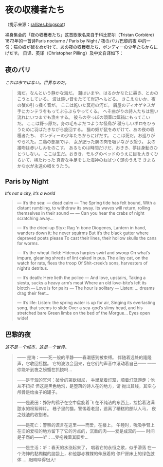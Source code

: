 # 夜の収穫者たち

（提示来源：[rallizes.blogspot](http://rallizes.blogspot.com/2011/05/blog-post_3563.html)）

裸身集会的「夜の収穫者たち」这首歌歌名来自于科比耶尔（Tristan Corbière）1873年的一首诗Paris nocturne / Paris by Night / 夜のパリ/巴黎的夜 中的一句：猫の奴が鼠をめがけて、あの夜の収穫者たち、ボンディーの少年たちからにげだす。
日译、英译（Christopher Pilling）及中文自译如下：

## 夜のパリ

*これは市ではない。世界なのだ。*

> 海だ。なんという静かな海だ。
> 潮はいまや、はるかかなたに轟き、とおのこうとしている。
> 波は鈍い音をたてて岸辺へもどる。
> きこえないか、夜の蟹の引っ掻く音が。
> ここは乾いた冥府の河だ。
> 屑屋のディオゲネスが手にカンテラをもってぶらぶらやってくる。
> へそ曲がりの詩人たちは黒い流れにいつまでも漁をする。
> 彼らの空っぽの頭蓋は餌箱にもってこいだ。
> ここは野っ原だ。身の毛もよだつような怪鳥が
> 穢らしいボロをひろうために羽ばたきながら旋回する。
> 猫の奴が鼠をめがけて、あの夜の収穫者たち、
> ボンディーの少年たちからにげだす。
> ここは死だ。お巡りがやられた。二階の部屋では、
> 女が肥った腕の肉を吸いながら憩う。
> 女の接吻は赤いしみをのこす。
> あるものは時間だけだ、おきき、夢は身動きひとつしない。
> ここは生だ。おきき、モルグのベッドのうえに目を大きくひらいて、横たわった
> 真青な手足をした海神のねばつく頭のうえで
> きよらかな水が永遠の唱をうたう。

## Paris by Night

*It’s not a city, it’s a world*

> —  It’s the sea: — dead calm — The Spring tide has felt bound,
> With a distant rumbling, to withdraw its sway.
> Its waves will return, rolling themselves in their sound —
> —  Can you hear the crabs of night scratching away…
>
> —  It’s the dried-up Styx: Rag ’n bone Diogenes,
> Lantern in hand, wanders down it; he never squirms
> But it’s the black gutter where depraved poets please
> To cast their lines, their hollow skulls the cans for worms.
>
> —  It’s the wheat-field: Hideous harpies swirl and swoop
> On what’s impure, gleaning shreds of lint caked in pus.
> The alley cat, on the watch for rats, flees the troop
> Of Shit-creek’s sons, harvesters of night’s detritus.
>
> —  It’s death: Here lieth the police — And love, upstairs,
> Taking a siesta, sucks a heavy arm’s meat
> Where an old love-bite’s left its blotch — Love is for pairs —
> The hour is solitary — Listen: … dreams drag their feet…
>
> —  It’s life: Listen: the spring water is up for air,
> Singing its everlasting song, that seems to slide
> Over a sea-god’s slimy head, and his stretched bare
> Green limbs on the bed of the Morgue… Eyes open wide!

## 巴黎的夜

*这不是一个城市，这是一个世界。*

> —— 是海：——死一般的平静——春潮感到被束缚。
> 伴随着远处的隆隆声，它收回摇摆。
> 它的波浪会回来，在它们的声音中滚动着自己——
> ——你能听到夜之螃蟹在抓挠吗...
>
> ——是干涸的冥河：破骨的第欧根尼，
> 手里拿着灯笼，顺着灯笼游走；他从不扭捏
> 但这是黑色地沟，是堕落的诗人在的地方，请
> 抛出其线，其空心颅骨是给虫子的罐子。
>
> ——是麦田：狰狞的鹞子在空中盘旋着飞
> 在不纯洁的东西上，捡拾着沾满脓水的棉絮碎片。
> 巷子里的猫，警惕着老鼠，逃离了糟糕的部队人马，
> 夜之残渣的收割者。
>
> ——是死亡：警察的谎言在这里——而爱，在楼上。
> 午睡时，吮吸手臂上
> 在旧的爱咬的地方留下了它的污点的，沉重的肉——爱是成双的——
> 时间是孑然的——听：...梦拖拽着其脚步...
>
> ——是生活：听：春天的水涨起来了，
> 唱着它的永恒之歌，似乎滑落
> 在一个海神的黏糊糊的脑袋上，和他那赤裸裸的伸展着的
> 停尸房床上的绿色肢体......眼睛睁得很大!